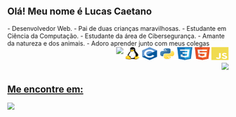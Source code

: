 ## Olá! Meu nome é Lucas Caetano

<div widht="100%">
  <div>
    <div align="left" style="display: column">
      - Desenvolvedor Web.
      - Pai de duas crianças maravilhosas.
      - Estudante em Ciência da Computação.
      - Estudante da área de Cibersegurança.
      - Amante da natureza e dos animais.
      - Adoro aprender junto com meus colegas
    </div>
    <div>
      <img align="right" alt="jean-Js" height="30" width="40" src="https://raw.githubusercontent.com/devicons/devicon/master/icons/javascript/javascript-plain.svg">
      <img align="right" alt="jean-HTML" height="30" width="40" src="https://raw.githubusercontent.com/devicons/devicon/master/icons/html5/html5-original.svg">
      <img align="right" alt="jean-CSS" height="30" width="40" src="https://raw.githubusercontent.com/devicons/devicon/master/icons/css3/css3-original.svg">
      <img align="right" alt="jean-Python" height="30" width="40" src="https://raw.githubusercontent.com/devicons/devicon/master/icons/python/python-original.svg">
      <img align="right" alt="jean-C" height="30" width="40" src="https://raw.githubusercontent.com/devicons/devicon/master/icons/c/c-original.svg"/>
      <img align="right" alt="jean-linux" height="30" width="40" src="https://raw.githubusercontent.com/devicons/devicon/master/icons/linux/linux-original.svg"/>
    </div>
  </div>
</div>

<div align="right" width="100%">
  <img src="https://github-readme-stats-git-masterrstaa-rickstaa.vercel.app/api/top-langs/?username=devLucasCaetano&layout=compact&langs_count=7&theme=midnight-purple"/>
  <br><br>
  <a href="https://github.com/devLucasCaetano">
  <img src="https://github-readme-stats-git-masterrstaa-rickstaa.vercel.app/api?username=devLucasCaetano&show_icons=true&theme=midnight-purple&include_all_commits=true&count_private=true"/>
</div>
    

  
 ## Me encontre em:

<div>
  <a href="https://www.linkedin.com/in/lucas-caetano-/" target="_blank">
    <img src="https://img.shields.io/badge/-LinkedIn-%230077B5?style=for-the-badge&logo=linkedin&logoColor=white" target="_blank">
  </a> 
</div>
